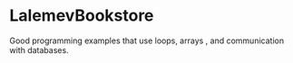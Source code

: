 # LalemevBookstore
Good programming examples that use loops, arrays , and communication with databases.
